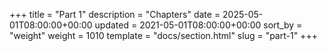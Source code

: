 +++
title = "Part 1"
description = "Chapters"
date = 2025-05-01T08:00:00+00:00
updated = 2021-05-01T08:00:00+00:00
sort_by = "weight"
weight = 1010
template = "docs/section.html"
slug = "part-1"
+++
